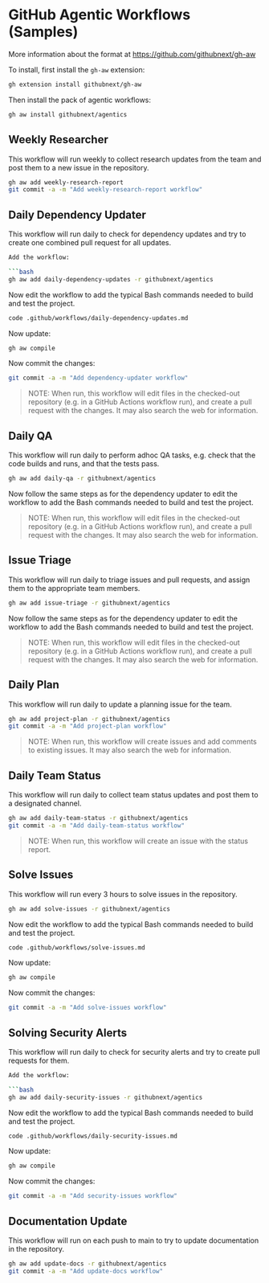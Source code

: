 # GitHub Agentic Workflows (Samples)

More information about the format at https://github.com/githubnext/gh-aw

To install, first install the `gh-aw` extension:

```bash 
gh extension install githubnext/gh-aw
```

Then install the pack of agentic workflows:
```bash
gh aw install githubnext/agentics
```

## Weekly Researcher

This workflow will run weekly to collect research updates from the team and post them to a new issue in the repository.

```bash
gh aw add weekly-research-report
git commit -a -m "Add weekly-research-report workflow"
```

## Daily Dependency Updater

This workflow will run daily to check for dependency updates and try to create one combined pull request for all updates.

```bash
Add the workflow:

```bash
gh aw add daily-dependency-updates -r githubnext/agentics
```

Now edit the workflow to add the typical Bash commands needed to build and test the project.

```bash
code .github/workflows/daily-dependency-updates.md
```

Now update:

```bash
gh aw compile
```

Now commit the changes:

```bash
git commit -a -m "Add dependency-updater workflow"
```

> NOTE: When run, this workflow will edit files in the checked-out repository (e.g. in a GitHub Actions workflow run), and create a pull request with the changes. It may also search the web for information.

## Daily QA 

This workflow will run daily to perform adhoc QA tasks, e.g. check that the code builds and runs, and that the tests pass.

```bash
gh aw add daily-qa -r githubnext/agentics
```

Now follow the same steps as for the dependency updater to edit the workflow to add the Bash commands needed to build and test the project.

> NOTE: When run, this workflow will edit files in the checked-out repository (e.g. in a GitHub Actions workflow run), and create a pull request with the changes. It may also search the web for information.

## Issue Triage

This workflow will run daily to triage issues and pull requests, and assign them to the appropriate team members.

```bash
gh aw add issue-triage -r githubnext/agentics
```

Now follow the same steps as for the dependency updater to edit the workflow to add the Bash commands needed to build and test the project.

> NOTE: When run, this workflow will edit files in the checked-out repository (e.g. in a GitHub Actions workflow run), and create a pull request with the changes. It may also search the web for information.

## Daily Plan

This workflow will run daily to update a planning issue for the team.

```bash
gh aw add project-plan -r githubnext/agentics
git commit -a -m "Add project-plan workflow"
```

> NOTE: When run, this workflow will create issues and add comments to existing issues. It may also search the web for information.

## Daily Team Status

This workflow will run daily to collect team status updates and post them to a designated channel.

```bash
gh aw add daily-team-status -r githubnext/agentics
git commit -a -m "Add daily-team-status workflow"
```

> NOTE: When run, this workflow will create an issue with the status report.

## Solve Issues

This workflow will run every 3 hours to solve issues in the repository.

```bash
gh aw add solve-issues -r githubnext/agentics
```

Now edit the workflow to add the typical Bash commands needed to build and test the project.

```bash
code .github/workflows/solve-issues.md
```

Now update:

```bash
gh aw compile
```
Now commit the changes:

```bash
git commit -a -m "Add solve-issues workflow"
```

## Solving Security Alerts

This workflow will run daily to check for security alerts and try to create pull requests for them.

```bash
Add the workflow:

```bash
gh aw add daily-security-issues -r githubnext/agentics
```

Now edit the workflow to add the typical Bash commands needed to build and test the project.

```bash
code .github/workflows/daily-security-issues.md
```

Now update:

```bash
gh aw compile
```

Now commit the changes:

```bash
git commit -a -m "Add security-issues workflow"
```

## Documentation Update

This workflow will run on each push to main to try to update documentation in the repository.

```bash
gh aw add update-docs -r githubnext/agentics
git commit -a -m "Add update-docs workflow"
```
